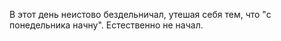 В этот день неистово бездельничал, утешая себя тем, что "с понедельника начну".
Естественно не начал.